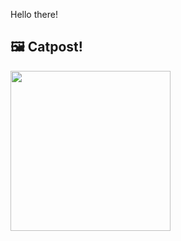 Hello there!



## 🖼️ Catpost!

<sub>
    <img src="https://cdn2.thecatapi.com/images/MTgwNjM3OA.jpg" height="256">
</sub>


